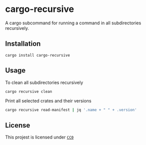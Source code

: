 # cargo-recursive

A cargo subcommand for running a command in all subdirectories recursively.


## Installation

```
cargo install cargo-recursive
```

## Usage

To clean all subdirectories recursively

```
cargo recursive clean
```

Print all selected crates and their versions

```bash
cargo recursive read-manifest | jq '.name + " " + .version'
```

## License

This projest is licensed under [`CC0`](https://creativecommons.org/share-your-work/public-domain/cc0/)

